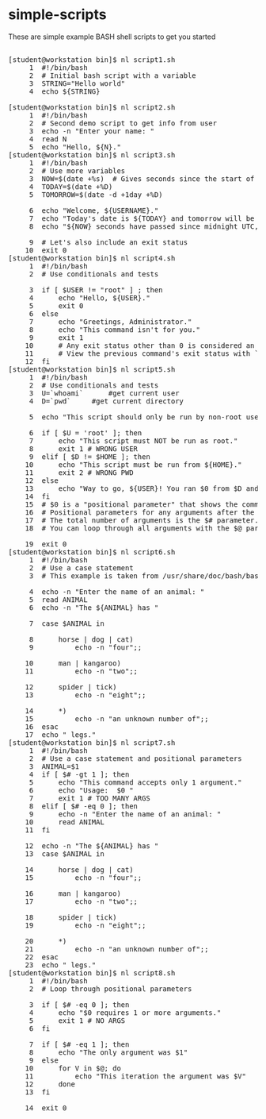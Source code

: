 # simple-scripts

These are simple example BASH shell scripts to get you started

<pre>

[student@workstation bin]$ nl script1.sh 
     1	#!/bin/bash      
     2	# Initial bash script with a variable
     3	STRING="Hello world"
     4	echo ${STRING}
       
[student@workstation bin]$ nl script2.sh 
     1	#!/bin/bash
     2	# Second demo script to get info from user
     3	echo -n "Enter your name: "
     4	read N
     5	echo "Hello, ${N}."
[student@workstation bin]$ nl script3.sh 
     1	#!/bin/bash
     2	# Use more variables
     3	NOW=$(date +%s)  # Gives seconds since the start of UNIX time
     4	TODAY=$(date +%D) 
     5	TOMORROW=$(date -d +1day +%D)
       
     6	echo "Welcome, ${USERNAME}."
     7	echo "Today's date is ${TODAY} and tomorrow will be ${TOMORROW}."
     8	echo "${NOW} seconds have passed since midnight UTC, Jan 1, 1970."
       
     9	# Let's also include an exit status 
    10	exit 0
[student@workstation bin]$ nl script4.sh 
     1	#!/bin/bash       
     2	# Use conditionals and tests
       
     3	if [ $USER != "root" ] ; then 
     4		echo "Hello, ${USER}."
     5		exit 0
     6	else
     7		echo "Greetings, Administrator."
     8		echo "This command isn't for you."
     9		exit 1 
    10		# Any exit status other than 0 is considered an error 
    11		# View the previous command's exit status with `echo $?`
    12	fi
[student@workstation bin]$ nl script5.sh 
     1	#!/bin/bash
     2	# Use conditionals and tests
     3	U=`whoami`  	#get current user
     4	D=`pwd`		#get current directory
       
     5	echo "This script should only be run by non-root users from their home directory."
       
     6	if [ $U = 'root' ]; then
     7		echo "This script must NOT be run as root."
     8		exit 1 # WRONG USER
     9	elif [ $D != $HOME ]; then
    10		echo "This script must be run from ${HOME}."
    11		exit 2 # WRONG PWD
    12	else
    13		echo "Way to go, ${USER}! You ran $0 from $D and followed instructions correctly."
    14	fi
    15	# $0 is a "positional parameter" that shows the command itself.
    16	# Positional parameters for any arguments after the command would be $1 $2 $3 and so on.
    17	# The total number of arguments is the $# parameter. 
    18	# You can loop through all arguments with the $@ parameter.
       
    19	exit 0
[student@workstation bin]$ nl script6.sh 
     1	#!/bin/bash       
     2	# Use a case statement
     3	# This example is taken from /usr/share/doc/bash/bashref.html
       
     4	echo -n "Enter the name of an animal: "
     5	read ANIMAL
     6	echo -n "The ${ANIMAL} has "
       
     7	case $ANIMAL in
       
     8		horse | dog | cat)
     9			echo -n "four";;
       
    10		man | kangaroo)
    11			echo -n "two";;
       
    12		spider | tick)
    13			echo -n "eight";;
       
    14		*)
    15			echo -n "an unknown number of";;
    16	esac
    17	echo " legs."
[student@workstation bin]$ nl script7.sh 
     1	#!/bin/bash
     2	# Use a case statement and positional parameters
     3	ANIMAL=$1
     4	if [ $# -gt 1 ]; then
     5		echo "This command accepts only 1 argument."
     6		echo "Usage:  $0 <ANIMAL>"
     7		exit 1 # TOO MANY ARGS
     8	elif [ $# -eq 0 ]; then
     9		echo -n "Enter the name of an animal: "
    10		read ANIMAL
    11	fi
       
    12	echo -n "The ${ANIMAL} has "
    13	case $ANIMAL in
       
    14		horse | dog | cat)
    15			echo -n "four";;
       
    16		man | kangaroo)
    17			echo -n "two";;
       
    18		spider | tick)
    19			echo -n "eight";;
       
    20		*)
    21			echo -n "an unknown number of";;
    22	esac
    23	echo " legs."
[student@workstation bin]$ nl script8.sh 
     1	#!/bin/bash
     2	# Loop through positional parameters
       
     3	if [ $# -eq 0 ]; then
     4		echo "$0 requires 1 or more arguments."
     5		exit 1 # NO ARGS
     6	fi
       
     7	if [ $# -eq 1 ]; then
     8		echo "The only argument was $1"
     9	else
    10		for V in $@; do
    11			echo "This iteration the argument was $V"
    12		done
    13	fi
       
    14	exit 0
       
     </pre>
